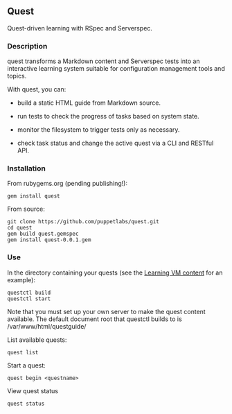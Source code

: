 ## Quest

Quest-driven learning with RSpec and Serverspec.

### Description

quest transforms a Markdown content and Serverspec tests into an interactive
learning system suitable for configuration management tools and topics.

With quest, you can:

* build a static HTML guide from Markdown source.

* run tests to check the progress of tasks based on system state.

* monitor the filesystem to trigger tests only as necessary.

* check task status and change the active quest via a CLI and RESTful API.

### Installation

From rubygems.org (pending publishing!):

    gem install quest

From source:

    git clone https://github.com/puppetlabs/quest.git
    cd quest
    gem build quest.gemspec
    gem install quest-0.0.1.gem

### Use

In the directory containing your quests (see the [Learning VM content](https://github.com/puppetlabs/courseware-lvm/tree/quests-only)
for an example):

    questctl build
    questctl start

Note that you must set up your own server to make the quest content available.
The default document root that questctl builds to is /var/www/html/questguide/

List available quests:

    quest list

Start a quest:

    quest begin <questname>

View quest status

    quest status
